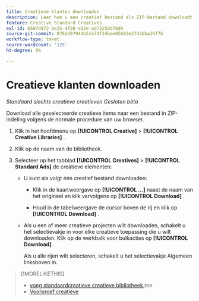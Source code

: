 ```yaml
---
title: Creatieve klanten downloaden
description: Leer hoe u een creatief bestand als ZIP-bestand downloadt.
feature: Creative Standard Creatives
exl-id: 6507d472-be25-4f20-a32e-ad73250d78d4
source-git-commit: 076dd97944b5cb74f24bee85602e3743bba16f7b
workflow-type: tm+mt
source-wordcount: '125'
ht-degree: 0%

---
```


# Creatieve klanten downloaden

*Standaard slechts creatieve creatieven*
*Gesloten bèta*

Download alle geselecteerde creatieve items naar een bestand in ZIP-indeling volgens de normale procedure van uw browser.

1. Klik in het hoofdmenu op **[!UICONTROL Creative]** > **[!UICONTROL Creative Libraries]** .

1. Klik op de naam van de bibliotheek.

1. Selecteer op het tabblad **[!UICONTROL Creatives]** > **[!UICONTROL Standard Ads]** de creatieve elementen:

   * U kunt als volgt één creatief bestand downloaden:

      * Klik in de kaartweergave op **[!UICONTROL ...]** naast de naam van het origineel en klik vervolgens op **[!UICONTROL Download]** .

      * Houd in de tabelweergave de cursor boven de rij en klik op **[!UICONTROL Download]** .

   * Als u een of meer creatieve projecten wilt downloaden, schakelt u het selectievakje in voor elke creatieve toepassing die u wilt downloaden. Klik op de werkbalk voor bulkacties op **[!UICONTROL Download]** .

     Als u alle rijen wilt selecteren, schakelt u het selectievakje Algemeen linksboven in.

>[!MORELIKETHIS]
>
>* [ voeg standaardcreatieve creatieve bibliotheek ](creative-add-standard.md) toe
>* [ Voorproef creatieve ](creative-preview.md)

